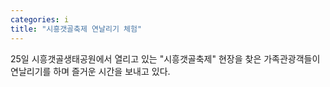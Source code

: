 ```yaml
---
categories: i
title: "시흥갯골축제 연날리기 체험"
---
```

25일 시흥갯골생태공원에서 열리고 있는 "시흥갯골축제" 현장을 찾은 가족관광객들이 연날리기를 하며 즐거운 시간을 보내고 있다.